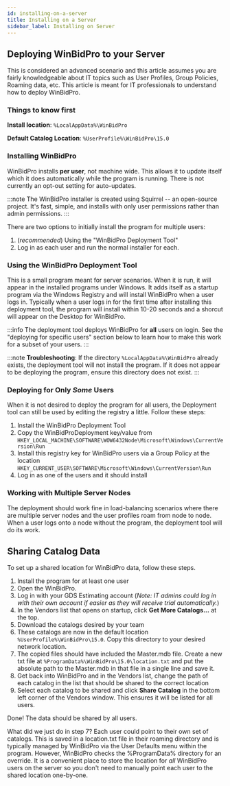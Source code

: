 ```yaml
---
id: installing-on-a-server
title: Installing on a Server
sidebar_label: Installing on Server
---
```


## Deploying WinBidPro to your Server

This is considered an advanced scenario and this article assumes you are fairly knowledgeable about IT topics such as User Profiles, Group Policies, Roaming data, etc. This article is meant for IT professionals to understand how to deploy WinBidPro.

### Things to know first

**Install location**: `%LocalAppData%\WinBidPro`

**Default Catalog Location**: `%UserProfile%\WinBidPro\15.0`

### Installing WinBidPro

WinBidPro installs **per user**, not machine wide. This allows it to update itself which it does automatically while the program is running. There is not currently an opt-out setting for auto-updates.

:::note
The WinBidPro installer is created using Squirrel -- an open-source project. It's fast, simple, and installs with only user permissions rather than admin permissions. 
:::

There are two options to initially install the program for multiple users:

1. (*recommended*) Using the "WinBidPro Deployment Tool"
2. Log in as each user and run the normal installer for each.

### Using the WinBidPro Deployment Tool

This is a small program meant for server scenarios. When it is run, it will appear in the installed programs under Windows. It adds itself as a startup program via the Windows Registry and will install WinBidPro when a user logs in. Typically when a user logs in for the first time after installing this deployment tool, the program will install within 10-20 seconds and a shorcut will appear on the Desktop for WinBidPro.

:::info
The deployment tool deploys WinBidPro for **all** users on login. See the "deploying for specific users" section below to learn how to make this work for a subset of your users.
:::

:::note
**Troubleshooting**: If the directory `%LocalAppData%\WinBidPro` already exists, the deployment tool will not install the program. If it does not appear to be deploying the program, ensure this directory does not exist.
:::

### Deploying for Only *Some* Users

When it is not desired to deploy the program for all users, the Deployment tool can still be used by editing the registry a little. Follow these steps:

1. Install the WinBidPro Deployment Tool
2. Copy the WinBidProDeployment key/value from `HKEY_LOCAL_MACHINE\SOFTWARE\WOW6432Node\Microsoft\Windows\CurrentVersion\Run`
3. Install this registry key for WinBidPro users via a Group Policy at the location `HKEY_CURRENT_USER\SOFTWARE\Microsoft\Windows\CurrentVersion\Run`
4. ​​Log in as one of the users and it should install

### Working with Multiple Server Nodes

The deployment should work fine in load-balancing scenarios where there are multiple server nodes and the user profiles roam from node to node. When a user logs onto a node without the program, the deployment tool will do its work.

## Sharing Catalog Data

To set up a shared location for WinBidPro data, follow these steps.

1. Install the program for at least one user
2. Open the WinBidPro.
3. Log in with your GDS Estimating account (*Note: IT admins could log in with their own account if easier as they will receive trial automatically.*)
4. In the Vendors list that opens on startup, click **Get More Catalogs...** at the top.
5. Download the catalogs desired by your team
6. These catalogs are now in the default location `%UserProfile%\WinBidPro\15.0`. Copy this directory to your desired network location.
7. The copied files should have included the Master.mdb file. Create a new txt file at `%ProgramData%\WinBidPro\15.0\location.txt` and put the absolute path to the Master.mdb in that file in a single line and save it.
8. Get back into WinBidPro and in the Vendors list, change the path of each catalog in the list that should be shared to the correct location
9. Select each catalog to be shared and click **Share Catalog** in the bottom left corner of the Vendors window. This ensures it will be listed for all users.

Done! The data should be shared by all users.

What did we just do in step 7? Each user could point to their own set of catalogs. This is saved in a location.txt file in their roaming directory and is typically managed by WinBidPro via the User Defaults menu within the program. However, WinBidPro checks the %ProgramData% directory for an override. It is a convenient place to store the location for *all* WinBidPro users on the server so you don't need to manually point each user to the shared location one-by-one.